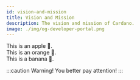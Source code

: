 ```yaml
---
id: vision-and-mission
title: Vision and Mission
description: The vision and mission of Cardano. 
image: ./img/og-developer-portal.png
--- 
```


This is an apple 🍎.  
This is an orange 🍊.  
This is a banana 🍌.

:::caution
Warning! You better pay attention!
:::